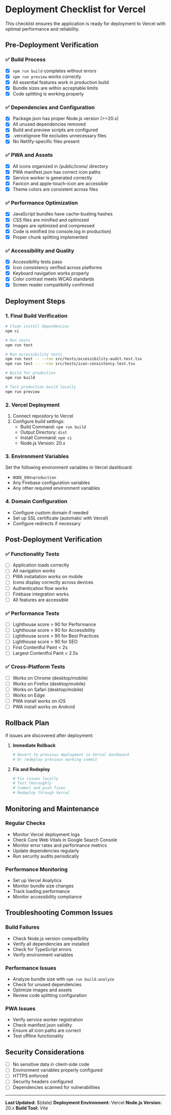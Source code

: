 # Deployment Checklist for Vercel

This checklist ensures the application is ready for deployment to Vercel with optimal performance and reliability.

## Pre-Deployment Verification

### ✅ Build Process

- [x] `npm run build` completes without errors
- [x] `npm run preview` works correctly
- [x] All essential features work in production build
- [x] Bundle sizes are within acceptable limits
- [x] Code splitting is working properly

### ✅ Dependencies and Configuration

- [x] Package.json has proper Node.js version (>=20.x)
- [x] All unused dependencies removed
- [x] Build and preview scripts are configured
- [x] .vercelignore file excludes unnecessary files
- [x] No Netlify-specific files present

### ✅ PWA and Assets

- [x] All icons organized in /public/icons/ directory
- [x] PWA manifest.json has correct icon paths
- [x] Service worker is generated correctly
- [x] Favicon and apple-touch-icon are accessible
- [x] Theme colors are consistent across files

### ✅ Performance Optimization

- [x] JavaScript bundles have cache-busting hashes
- [x] CSS files are minified and optimized
- [x] Images are optimized and compressed
- [x] Code is minified (no console.log in production)
- [x] Proper chunk splitting implemented

### ✅ Accessibility and Quality

- [x] Accessibility tests pass
- [x] Icon consistency verified across platforms
- [x] Keyboard navigation works properly
- [x] Color contrast meets WCAG standards
- [x] Screen reader compatibility confirmed

## Deployment Steps

### 1. Final Build Verification

```bash
# Clean install dependencies
npm ci

# Run tests
npm run test

# Run accessibility tests
npm run test -- --run src/tests/accessibility-audit.test.tsx
npm run test -- --run src/tests/icon-consistency.test.tsx

# Build for production
npm run build

# Test production build locally
npm run preview
```

### 2. Vercel Deployment

1. Connect repository to Vercel
2. Configure build settings:
   - Build Command: `npm run build`
   - Output Directory: `dist`
   - Install Command: `npm ci`
   - Node.js Version: 20.x

### 3. Environment Variables

Set the following environment variables in Vercel dashboard:

- `NODE_ENV=production`
- Any Firebase configuration variables
- Any other required environment variables

### 4. Domain Configuration

- Configure custom domain if needed
- Set up SSL certificate (automatic with Vercel)
- Configure redirects if necessary

## Post-Deployment Verification

### ✅ Functionality Tests

- [ ] Application loads correctly
- [ ] All navigation works
- [ ] PWA installation works on mobile
- [ ] Icons display correctly across devices
- [ ] Authentication flow works
- [ ] Firebase integration works
- [ ] All features are accessible

### ✅ Performance Tests

- [ ] Lighthouse score > 90 for Performance
- [ ] Lighthouse score > 90 for Accessibility
- [ ] Lighthouse score > 90 for Best Practices
- [ ] Lighthouse score > 90 for SEO
- [ ] First Contentful Paint < 2s
- [ ] Largest Contentful Paint < 2.5s

### ✅ Cross-Platform Tests

- [ ] Works on Chrome (desktop/mobile)
- [ ] Works on Firefox (desktop/mobile)
- [ ] Works on Safari (desktop/mobile)
- [ ] Works on Edge
- [ ] PWA install works on iOS
- [ ] PWA install works on Android

## Rollback Plan

If issues are discovered after deployment:

1. **Immediate Rollback**

   ```bash
   # Revert to previous deployment in Vercel dashboard
   # Or redeploy previous working commit
   ```

2. **Fix and Redeploy**
   ```bash
   # Fix issues locally
   # Test thoroughly
   # Commit and push fixes
   # Redeploy through Vercel
   ```

## Monitoring and Maintenance

### Regular Checks

- Monitor Vercel deployment logs
- Check Core Web Vitals in Google Search Console
- Monitor error rates and performance metrics
- Update dependencies regularly
- Run security audits periodically

### Performance Monitoring

- Set up Vercel Analytics
- Monitor bundle size changes
- Track loading performance
- Monitor accessibility compliance

## Troubleshooting Common Issues

### Build Failures

- Check Node.js version compatibility
- Verify all dependencies are installed
- Check for TypeScript errors
- Verify environment variables

### Performance Issues

- Analyze bundle size with `npm run build:analyze`
- Check for unused dependencies
- Optimize images and assets
- Review code splitting configuration

### PWA Issues

- Verify service worker registration
- Check manifest.json validity
- Ensure all icon paths are correct
- Test offline functionality

## Security Considerations

- [ ] No sensitive data in client-side code
- [ ] Environment variables properly configured
- [ ] HTTPS enforced
- [ ] Security headers configured
- [ ] Dependencies scanned for vulnerabilities

---

**Last Updated:** $(date)
**Deployment Environment:** Vercel
**Node.js Version:** 20.x
**Build Tool:** Vite
